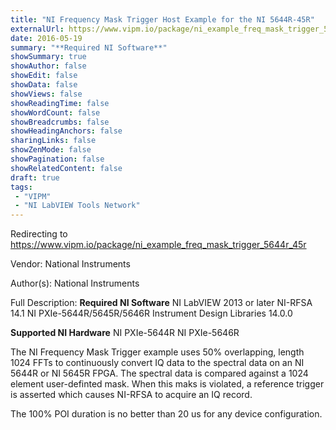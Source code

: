 ```yaml
---
title: "NI Frequency Mask Trigger Host Example for the NI 5644R-45R"
externalUrl: https://www.vipm.io/package/ni_example_freq_mask_trigger_5644r_45r
date: 2016-05-19
summary: "**Required NI Software**"
showSummary: true
showAuthor: false
showEdit: false
showData: false
showViews: false
showReadingTime: false
showWordCount: false
showBreadcrumbs: false
showHeadingAnchors: false
sharingLinks: false
showZenMode: false
showPagination: false
showRelatedContent: false
draft: true
tags:
 - "VIPM"
 - "NI LabVIEW Tools Network"
---
```


Redirecting to https://www.vipm.io/package/ni_example_freq_mask_trigger_5644r_45r

Vendor: National Instruments

Author(s): National Instruments
 
Full Description:
**Required NI Software**
NI LabVIEW 2013 or later
NI-RFSA 14.1
NI PXIe-5644R/5645R/5646R Instrument Design Libraries 14.0.0

**Supported NI Hardware**
NI PXIe-5644R
NI PXIe-5646R

The NI Frequency Mask Trigger example uses 50% overlapping, length 1024 FFTs to continuously convert IQ data to the spectral data on an NI 5644R or NI 5645R FPGA.  The spectral data is compared against a 1024 element user-definted mask.  When this maks is violated, a reference trigger is asserted which causes NI-RFSA to acquire an IQ record.

The 100% POI duration is no better than 20 us for any device configuration.